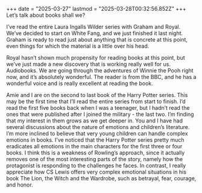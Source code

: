 +++
date = "2025-03-27"
lastmod = "2025-03-28T00:32:56.852Z"
+++
Let’s talk about books shall we?

I’ve read the entire Laura Ingalls Wilder series with Graham and Royal. We’ve decided to start on White Fang, and we just finished it last night. Graham is ready to read just about anything that is concrete at this point, even things for which the material is a little over his head.

Royal hasn’t shown much propensity for reading books at this point, but we’ve just made a new discovery that is working really well for us. Audiobooks. We are going through the adventures of Winnie the Pooh right now, and it’s absolutely wonderful. The reader is from the BBC, and he has a wonderful voice and is really excellent at reading the book.

Amie and I are on the second to last book of the Harry Potter series. This may be the first time that I’ll read the entire series from start to finish. I’d read the first five books back when I was a teenager, but I hadn’t read the ones that were published after I joined the military - the last two. I’m finding that my interest in them grows as we get deeper in. You and I have had several discussions about the nature of emotions and children’s literature. I’m more inclined to believe that very young children can handle complex emotions in books. I’ve noticed that the Harry Potter series pretty much eradicates all emotions in the main characters for the first three or four books. I think this is a weakness of Rowling’s approach, since it actually removes one of the most interesting parts of the story, namely how the protagonist is responding to the challenges he faces. In contrast, I really appreciate how CS Lewis offers very complex emotional situations in his book The Lion, the Witch and the Wardrobe, such as betrayal, fear, courage, and honor.